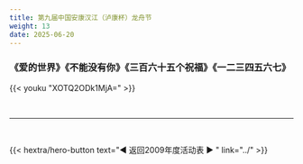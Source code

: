 ```yaml
---
title: 第九届中国安康汉江（泸康杯）龙舟节
weight: 13
date: 2025-06-20
---
```


### 《爱的世界》《不能没有你》《三百六十五个祝福》《一二三四五六七》

{{< youku "XOTQ2ODk1MjA=" >}}



<br>
<hr>
<br>

{{< hextra/hero-button text="◀ 返回2009年度活动表 ▶ " link="../" >}}